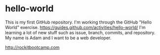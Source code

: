 # hello-world
This is my first GitHub repository.
I'm working through the GitHub "Hello World" exercise.
https://guides.github.com/activities/hello-world/
I'm learning a lot of new stuff such as issue, branch, commits, and repository.
My name is Adam and I want to be a web developer.

http://rockitbootcamp.com
